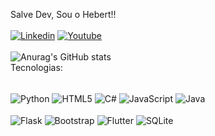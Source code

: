 Salve Dev, Sou o Hebert!!<br><br>
[![Linkedin](https://img.shields.io/badge/LinkedIn-0077B5?style=for-the-badge&logo=linkedin&logoColor=white)](www.linkedin.com/in/hebert-oliveira-24a8aa2b3)
[![Youtube](https://img.shields.io/badge/YouTube-FF0000?style=for-the-badge&logo=youtube&logoColor=white)](https://www.youtube.com/channel/UCD3IZ63lgIP0vqmbHHgZoNg)<br><br>
![Anurag's GitHub stats](https://github-readme-stats.vercel.app/api?username=HebSODev&theme=dark&show_icons=true)<br>
Tecnologias:
<div style="display: inline_block"><br>
<img align="center" alt="Python" src="https://img.shields.io/badge/Python-3776AB?style=for-the-badge&logo=python&logoColor=white" />
<img align="center" alt="HTML5" src="https://img.shields.io/badge/HTML-239120?style=for-the-badge&logo=html5&logoColor=white" />
<img align="center" alt="C#" src="https://img.shields.io/badge/C%23-239120?style=for-the-badge&logo=c-sharp&logoColor=white" />
<img align="center" alt="JavaScript" src="https://img.shields.io/badge/JavaScript-323330?style=for-the-badge&logo=javascript&logoColor=F7DF1E" />
<img align="center" alt="Java" src="https://img.shields.io/badge/Java-ED8B00?style=for-the-badge&logo=openjdk&logoColor=white" /><br><br>
<img align="center" alt="Flask" src="https://img.shields.io/badge/Flask-000000?style=for-the-badge&logo=flask&logoColor=white" />
<img align="center" alt="Bootstrap" src="https://img.shields.io/badge/Bootstrap-563D7C?style=for-the-badge&logo=bootstrap&logoColor=white" />
<img align="center" alt="Flutter" src="https://img.shields.io/badge/Flutter-02569B?style=for-the-badge&logo=flutter&logoColor=white" />
<img align="center" alt="SQLite" src="https://img.shields.io/badge/SQLite-07405E?style=for-the-badge&logo=sqlite&logoColor=white"/>
</div><br>

